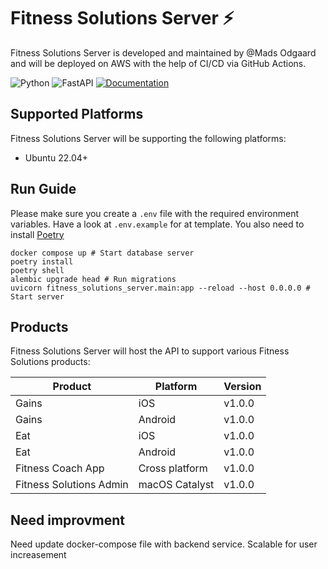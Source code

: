 # Fitness Solutions Server ⚡️

Fitness Solutions Server is developed and maintained by @Mads Odgaard and will be deployed on AWS with the help of CI/CD via GitHub Actions.

![Python](http://img.shields.io/badge/python-3.11.1-brightgreen.svg)
![FastAPI](http://img.shields.io/badge/fastapi-0.95.0-brightgreen.svg)
<a href="https://github.com/Fitness-Solutions/docs.git">
<img src="http://img.shields.io/badge/read_the-docs-2196f3.svg" alt="Documentation">
</a>

## Supported Platforms

Fitness Solutions Server will be supporting the following platforms:

- Ubuntu 22.04+

## Run Guide

Please make sure you create a `.env` file with the required environment variables.
Have a look at `.env.example` for at template. You also need to install [Poetry](https://python-poetry.org)

```
docker compose up # Start database server
poetry install
poetry shell
alembic upgrade head # Run migrations
uvicorn fitness_solutions_server.main:app --reload --host 0.0.0.0 # Start server
```

## Products

Fitness Solutions Server will host the API to support various Fitness Solutions products:

| Product                 | Platform       | Version |
| ----------------------- | -------------- | ------- |
| Gains                   | iOS            | v1.0.0  |
| Gains                   | Android        | v1.0.0  |
| Eat                     | iOS            | v1.0.0  |
| Eat                     | Android        | v1.0.0  |
| Fitness Coach App       | Cross platform | v1.0.0  |
| Fitness Solutions Admin | macOS Catalyst | v1.0.0  |

## Need improvment
Need update docker-compose file with backend service.
Scalable for user increasement
